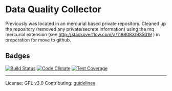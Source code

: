 # Data Quality Collector

Previously was located in an mercurial based private repository. Cleaned up the repository (removed any private/secrete information) using the mq mercurial extension (see http://stackoverflow.com/a/1188083/935019 ) in preperation for move to github.


## Badges

[![Build Status](https://travis-ci.org/tamaloa/cdq-server.svg?branch=master)](https://travis-ci.org/tamaloa/cdq-server)
[![Code Climate](https://codeclimate.com/github/tamaloa/cdq-server/badges/gpa.svg)](https://codeclimate.com/github/tamaloa/cdq-server)
[![Test Coverage](https://codeclimate.com/github/tamaloa/cdq-server/badges/coverage.svg)](https://codeclimate.com/github/tamaloa/cdq-server/coverage)


________________________

License: GPL v3.0
Contributing: [guidelines](.github/contributing.md)
